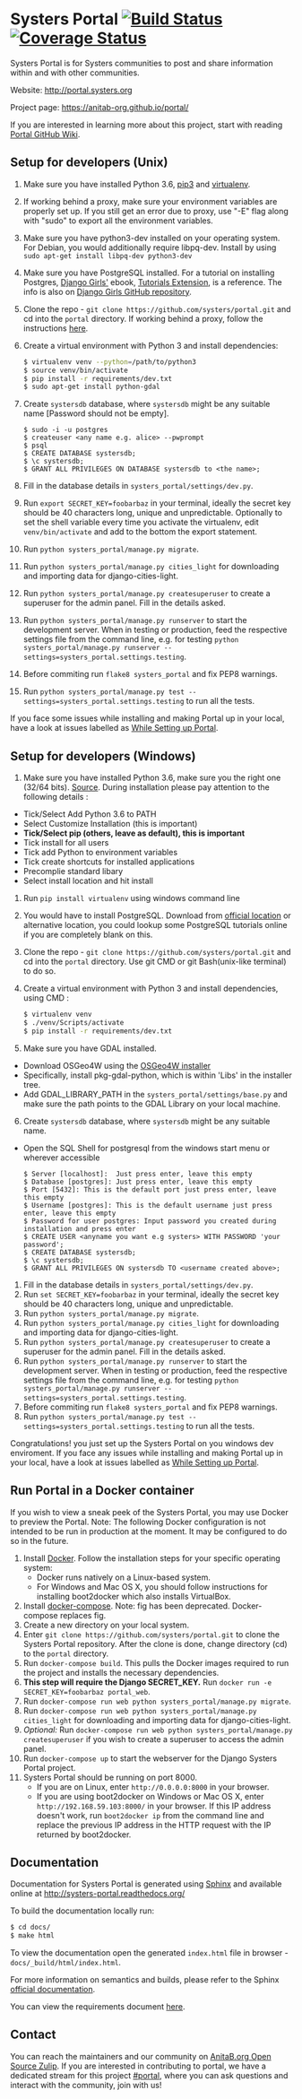 Systers Portal [![Build Status](https://codecov.io/gh/anitab-org/portal/branch/develop/graph/badge.svg)](https://codecov.io/gh/anitab-org/portal/) [![Coverage Status](https://coveralls.io/repos/github/systers/portal/badge.svg?branch=master)](https://coveralls.io/r/systers/portal?branch=master)
==============

Systers Portal is for Systers communities to post and share information within
and with other communities.

Website: http://portal.systers.org

Project page: https://anitab-org.github.io/portal/


If you are interested in learning more about this project, start with reading [Portal GitHub Wiki](https://github.com/anitab-org/portal/wiki).

Setup for developers (Unix)
---------------------------

1. Make sure you have installed Python 3.6, [pip3](https://pip.pypa.io/en/latest/) and [virtualenv](http://www.virtualenv.org/en/latest/).
1. If working behind a proxy, make sure your environment variables are properly set up. If
   you still get an error due to proxy, use "-E" flag along with "sudo" to export all the
   environment variables.
1. Make sure you have python3-dev installed on your operating system. For Debian, you would additionally require libpq-dev.
   Install by using `sudo apt-get install libpq-dev python3-dev`
1. Make sure you have PostgreSQL installed. For a tutorial on installing
   Postgres, [Django Girls'](http://djangogirls.org) ebook,
   [Tutorials Extension](http://djangogirls.org/resources/), is a reference.
   The info is also on [Django Girls GitHub repository](https://github.com/DjangoGirls/tutorial-extensions/blob/master/en/optional_postgresql_installation/README.md).
1. Clone the repo - `git clone https://github.com/systers/portal.git` and cd into
  the `portal` directory. If working behind a proxy, follow the instructions [here](https://cms-sw.github.io/tutorial-proxy.html).
1. Create a virtual environment with Python 3 and install dependencies:

     ```bash
     $ virtualenv venv --python=/path/to/python3
     $ source venv/bin/activate
     $ pip install -r requirements/dev.txt
     $ sudo apt-get install python-gdal
     ```
1. Create `systersdb` database, where `systersdb` might be any suitable name [Password should not be empty].
    ```
    $ sudo -i -u postgres
    $ createuser <any name e.g. alice> --pwprompt
    $ psql
    $ CREATE DATABASE systersdb;
    $ \c systersdb;
    $ GRANT ALL PRIVILEGES ON DATABASE systersdb to <the name>;
    ```
1. Fill in the database details in `systers_portal/settings/dev.py`.
1. Run `export SECRET_KEY=foobarbaz` in your terminal, ideally the secret key
  should be 40 characters long, unique and unpredictable. Optionally to set the
  shell variable every time you activate the virtualenv, edit `venv/bin/activate`
  and add to the bottom the export statement.
1. Run `python systers_portal/manage.py migrate`.
1. Run `python systers_portal/manage.py cities_light` for downloading and importing data for django-cities-light.
1. Run `python systers_portal/manage.py createsuperuser` to create a superuser for the admin panel.
  Fill in the details asked.
1. Run `python systers_portal/manage.py runserver` to start the development server. When in testing
  or production, feed the respective settings file from the command line, e.g. for
  testing `python systers_portal/manage.py runserver --settings=systers_portal.settings.testing`.
1. Before commiting run `flake8 systers_portal` and fix PEP8 warnings.
1. Run `python systers_portal/manage.py test --settings=systers_portal.settings.testing`
  to run all the tests.


If you face some issues while installing and making Portal up in your local, have a look at issues labelled as [While Setting up Portal](https://github.com/systers/portal/labels/While%20Setting%20up%20Portal).


Setup for developers (Windows)
------------------------------

1. Make sure you have installed Python 3.6, make sure you the right one (32/64 bits). [Source](https://www.python.org/downloads/). During installation please pay attention to the following details :
- Tick/Select Add Python 3.6 to PATH
- Select Customize Installation (this is important)
- **Tick/Select pip (others, leave as default), this is important**
- Tick install for all users
- Tick add Python to environment variables
- Tick create shortcuts for installed applications
- Precomplie standard libary
- Select install location and hit install
1. Run `pip install virtualenv` using windows command line
1. You would have to install PostgreSQL. Download from [official location](https://www.postgresql.org/download/windows/) or alternative location, you could lookup some PostgreSQL tutorials online if you are completely blank on this. 
1. Clone the repo - `git clone https://github.com/systers/portal.git` and cd into the `portal` directory. Use git CMD or git Bash(unix-like terminal) to do so.
1. Create a virtual environment with Python 3 and install dependencies, using CMD :
 
     ```bash
     $ virtualenv venv
     $ ./venv/Scripts/activate
     $ pip install -r requirements/dev.txt 
     ```
1. Make sure you have GDAL installed. 
- Download OSGeo4W using the [OSGeo4W installer](https://trac.osgeo.org/osgeo4w/wiki)
- Specifically, install pkg-gdal-python, which is within 'Libs' in the installer tree.
- Add GDAL_LIBRARY_PATH in the `systers_portal/settings/base.py` and make sure the path points to the GDAL Library on your local machine.
6. Create `systersdb` database, where `systersdb` might be any suitable name.
- Open the SQL Shell for postgresql from the windows start menu or wherever accessible

    ```
    $ Server [localhost]:  Just press enter, leave this empty
    $ Database [postgres]: Just press enter, leave this empty
    $ Port [5432]: This is the default port just press enter, leave this empty
    $ Username [postgres]: This is the default username just press enter, leave this empty
    $ Password for user postgres: Input password you created during installation and press enter
    $ CREATE USER <anyname you want e.g systers> WITH PASSWORD 'your password';
    $ CREATE DATABASE systersdb;
    $ \c systersdb;
    $ GRANT ALL PRIVILEGES ON systersdb TO <username created above>;
    ```
1. Fill in the database details in `systers_portal/settings/dev.py`.
1. Run `set SECRET_KEY=foobarbaz` in your terminal, ideally the secret key
  should be 40 characters long, unique and unpredictable. 
1. Run `python systers_portal/manage.py migrate`.
1. Run `python systers_portal/manage.py cities_light` for downloading and importing data for django-cities-light.
1. Run `python systers_portal/manage.py createsuperuser` to create a superuser for the admin panel.
  Fill in the details asked.
1. Run `python systers_portal/manage.py runserver` to start the development server. When in testing
  or production, feed the respective settings file from the command line, e.g. for
  testing `python systers_portal/manage.py runserver --settings=systers_portal.settings.testing`.
1. Before commiting run `flake8 systers_portal` and fix PEP8 warnings.
1. Run `python systers_portal/manage.py test --settings=systers_portal.settings.testing`
  to run all the tests.

Congratulations! you just set up the Systers Portal on you windows dev enviroment. If you face any issues while installing and making Portal up in your local, have a look at issues labelled as [While Setting up Portal](https://github.com/systers/portal/labels/While%20Setting%20up%20Portal).




Run Portal in a Docker container
--------------------------------

If you wish to view a sneak peek of the Systers Portal, you may use Docker to
preview the Portal.
Note: The following Docker configuration is not intended to be run in
production at the moment. It may be configured to do so in the future.

1. Install [Docker](https://docs.docker.com/installation/).
   Follow the installation steps for your specific operating system:
     * Docker runs natively on a Linux-based system.
     * For Windows and Mac OS X, you should follow instructions for installing
       boot2docker which also installs VirtualBox.
1. Install [docker-compose](http://docs.docker.com/compose/install/).
   Note: fig has been deprecated. Docker-compose replaces fig.
1. Create a new directory on your local system.
1. Enter `git clone https://github.com/systers/portal.git` to clone the Systers
   Portal repository. After the clone is done, change directory (cd) to the
   `portal` directory.
1. Run `docker-compose build`. This pulls the Docker images required to run the
   project and installs the necessary dependencies.
1. **This step will require the Django SECRET_KEY.**
   Run `docker run -e SECRET_KEY=foobarbaz portal_web`.
1. Run `docker-compose run web python systers_portal/manage.py migrate`.
1. Run `docker-compose run web python systers_portal/manage.py cities_light` for downloading and importing data for django-cities-light.
1. *Optional:*
   Run `docker-compose run web python systers_portal/manage.py createsuperuser`
   if you wish to create a superuser to access the admin panel.
1. Run `docker-compose up` to start the webserver for the Django Systers Portal
   project.
1. Systers Portal should be running on port 8000.
     * If you are on Linux, enter `http://0.0.0.0:8000` in your browser.
     * If you are using boot2docker on Windows or Mac OS X, enter
       `http://192.168.59.103:8000/` in your browser. If this IP address
       doesn't work, run `boot2docker ip` from the command line and replace
       the previous IP address in the HTTP request with the IP returned by
       boot2docker.


Documentation
-------------

Documentation for Systers Portal is generated using [Sphinx](http://sphinx-doc.org/)
and available online at http://systers-portal.readthedocs.org/

To build the documentation locally run:
```bash
$ cd docs/
$ make html
```

To view the documentation open the generated `index.html` file in browser -
`docs/_build/html/index.html`.

For more information on semantics and builds, please refer to the Sphinx
[official documentation](http://sphinx-doc.org/contents.html).

You can view the requirements document [here](docs/requirements/Systers_GSoC14_Portal_Requirements.pdf).


Contact
-------

You can reach the maintainers and our community on [AnitaB.org Open Source Zulip](https://anitab-org.zulipchat.com/). If you are interested in contributing to portal, we have a dedicated stream for this project [#portal](https://anitab-org.zulipchat.com/#narrow/stream/222540-portal), where you can ask questions and interact with the community, join with us!
